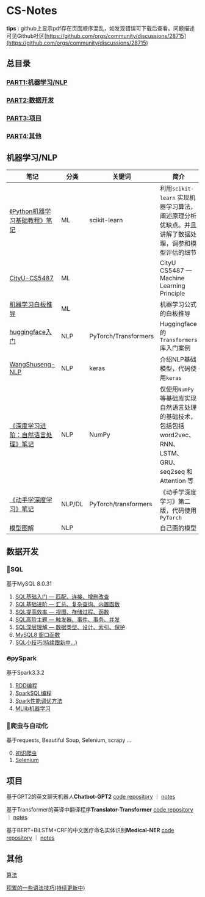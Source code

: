 # CS-Notes
**tips** : github上显示pdf存在页面顺序混乱，如发现错误可下载后查看。问题描述可见Github社区[https://github.com/orgs/community/discussions/28715](https://github.com/orgs/community/discussions/28715)

## 总目录

### [PART1:机器学习/NLP](#机器学习NLP)

### [PART2:数据开发](#数据开发)

### [PART3:项目](#项目)

### [PART4:其他](#其他)


## 机器学习/NLP

| 笔记  | 分类  | 关键词 | 简介  |
| --- | --- | --- | --- |
| [《Python机器学习基础教程》笔记](./Artificial-Intelligence/python机器学习基础教程) | ML  | scikit-learn | 利用`scikit-learn` 实现机器学习算法，阐述原理分析优缺点。并且讲解了数据处理，调参和模型评估的细节 |
| [CityU-CS5487](./Artificial-Intelligence/CityU-CS5487) | ML  |     | CityU CS5487 — Machine Learning Principle |
| [机器学习白板推导](./Artificial-Intelligence/机器学习白板推导系列) | ML  |     | 机器学习公式的白板推导 |
| [huggingface入门](./Artificial-Intelligence/huggingface入门) | NLP | PyTorch/Transformers | Huggingface的`Transformers` 库入门案例 |
| [WangShuseng-NLP](./Artificial-Intelligence/WangShusen-NLP) | NLP | keras | 介绍NLP基础模型，代码使用`keras` |
| [《深度学习进阶：自然语言处理》笔记](./Artificial-Intelligence/deep-learning-from-scratch-2) | NLP | NumPy | 仅使用`NumPy`等基础库实现自然语言处理的基础技术，包括包括 word2vec、RNN、LSTM、GRU、seq2seq 和Attention 等 |
| [《动手学深度学习》笔记](./Artificial-Intelligence/d2l) | NLP/DL | PyTorch/transformers | 《动手学深度学习》第二版，代码使用`PyTorch` |
| [模型图解](./Artificial-Intelligence/模型图解) | NLP |     | 自己画的模型 |



## 数据开发

### 🐳SQL

基于MySQL 8.0.31

1. [SQL基础入门 — 匹配、连接、增删改查](./Data-Engineering/SQL/SQL基础入门%20—%20匹配、连接、增删改查.md)
2. [SQL基础进阶 — 汇总、复杂查询、内置函数](./Data-Engineering/SQL/SQL基础进阶%20—%20汇总、复杂查询、内置函数.md)
3. [SQL提高效率 — 视图、存储过程、函数](./Data-Engineering/SQL/SQL提高效率%20—%20视图、存储过程、函数.md)
4. [SQL高阶主题 — 触发器、事件、事务、并发](./Data-Engineering/SQL/SQL高阶主题%20—%20触发器、事件、事务、并发.md)
5. [SQL深层理解 — 数据类型、设计、索引、保护](./Data-Engineering/SQL/SQL深层理解%20—%20数据类型、设计、索引、保护.md)
6. [MySQL8 窗口函数](./Data-Engineering/SQL/MySQL8%20窗口函数.md)
7. [SQL小技巧(持续跟新中...)](./Data-Engineering/SQL/MySQL8%20窗口函数.md)

### 🔥pySpark

基于Spark3.3.2

1. [RDD编程](./Data-Engineering/pySpark/RDD编程.md)
2. [SparkSQL编程](./Data-Engineering/pySpark/SparkSQL编程.md)
3. [Spark性能调优方法](./Data-Engineering/pySpark/Spark性能调优方法.md)
4. [MLlib机器学习](./Data-Engineering/pySpark/MLlib机器学习.md)

### 🦜爬虫与自动化

基于requests, Beautiful Soup, Selenium, scrapy ...

0. [初识爬虫](./Data-Engineering/爬虫与自动化/初识爬虫.md)
1. [Selenium](./Data-Engineering/爬虫与自动化/Selenium.md)

## 项目

基于GPT2的英文聊天机器人**Chatbot-GPT2** [code repository](https://github.com/chenjunyi1999/ChatBot-GPT2) ｜ [notes](./My-Project-Notes/ChatBot-GPT2)

基于Transformer的英译中翻译程序**Translator-Transformer** [code repository](https://github.com/chenjunyi1999/Translator-transformer) ｜ [notes](./My-Project-Notes/Translator-Transformer)

基于BERT+BiLSTM+CRF的中文医疗命名实体识别**Medical-NER** [code repository](https://github.com/chenjunyi1999/Medical-NER) ｜ [notes](./My-Project-Notes/NER-Medical)

## 其他
[算法](./Algorithm)

[积累的一些语法技巧(持续更新中)](./tricks.md)

